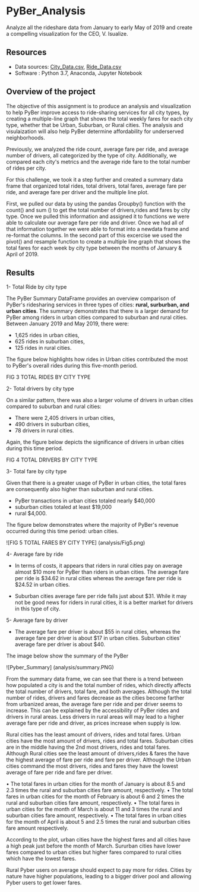 # PyBer_Analysis
Analyze all the rideshare data from January to early May of 2019 and create a compelling visualization for the CEO, V. Isualize.

## Resources
- Data sources: [City_Data.csv](Resources/city_data.csv), [Ride_Data.csv](Resources/ride_data.csv) 
- Software : Python 3.7, Anaconda, Jupyter Notebook

## Overview of the project 

The objective of this assignment is to produce an analysis and visualization to help PyBer improve access to ride-sharing services for all city types, by creating a multiple-line graph that shows the total weekly fares for each city type, whether that be Urban, Suburban, or Rural cities. The analysis and visulaization will also help PyBer determine affordability for underserved neighborhoods.

Previously, we analyzed the ride count, average fare per ride, and average number of drivers, all categorized by the type of city. Additionally, we compared each city's metrics and the average ride fare to the total number of rides per city. 

For this challenge, we took it a step further and created a summary data frame that organized total rides, total drivers, total fares, average fare per ride, and average fare per driver and the multiple line plot.

First, we pulled our data by using the pandas Groupby() function with the count() and sum () to get the total number of drivers,rides and fares by city type. Once we pulled this information and assigned it to functions we were able to calculate our average fare per ride and driver. Once we had all of that information together we were able to format into a newdata frame and re-format the columns. In the second part of this excercise we used the pivot() and resample function to create a multiple line graph that shows the total fares for each week by city type between the months of January & April of 2019.

## Results
1- Total Ride by city type

The PyBer Summary DataFrame provides an overview comparison of PyBer's ridesharing services in three types of cities: **rural, surburban, and urban cities**. The summary demonstrates that there is a larger demand for PyBer among riders in urban cities compared to suburban and rural cities. 
Between January 2019 and May 2019, there were:
- 1,625 rides in urban cities, 
- 625 rides in suburban cities,
- 125 rides in rural cities. 

The figure below highlights how rides in Urban cities contributed the most to PyBer's overall rides during this five-month period.

FIG 3 TOTAL RIDES BY CITY TYPE

2- Total drivers by city type

On a similar pattern, there was also a larger volume of drivers in urban cities compared to suburban and rural cities:
- There were 2,405 drivers in urban cities, 
- 490 drivers in suburban cities, 
- 78 drivers in rural cities. 

Again, the figure below depicts the significance of drivers in urban cities during this time period.

 FIG 4 TOTAL DRIVERS BY CITY TYPE
 
 3- Total fare by city type
 
Given that there is a greater usage of PyBer in urban cities, the total fares are consequently also higher than suburban and rural cities. 
- PyBer transactions in urban cities totaled nearly $40,000 
- suburban cities totaled at least $19,000
- rural $4,000. 

The figure below demonstrates where the majority of PyBer's revenue occurred during this time period: urban cities.

![FIG 5 TOTAL FARES BY CITY TYPE] (analysis/Fig5.png)

4- Average fare by ride

- In terms of costs, it appears that riders in rural cities pay on average almost $10 more for PyBer than riders in urban cities. The average fare per ride is $34.62 in rural cities whereas the average fare per ride is $24.52 in urban cities.

- Suburban cities average fare per ride falls just about $31. While it may not be good news for riders in rural cities, it is a better market for drivers in this type of city. 

5- Average fare by driver

- The average fare per driver is about $55 in rural cities, whereas the average fare per driver is about $17 in urban cities. Suburban cities' average fare per driver is about $40.

The image below show the summary of the PyBer


![Pyber_Summary] (analysis/summary.PNG)














From the summary data frame, we can see that there is a trend between how populated a city is and the total number of rides, which directly affects the total number of drivers, total fare, and both averages. Although the total number of rides, drivers and fares decrease as the cities become farther from urbanized areas, the average fare per ride and per driver seems to increase. This can be explained by the accessibility of PyBer rides and drivers in rural areas. Less drivers in rural areas will may lead to a higher average fare per ride and driver, as prices increase when supply is low.

Rural cities has the least amount of drivers, rides and total fares.
Urban cities have the most amount of drivers, rides and total fares.
Suburban cities are in the middle having the 2nd most drivers, rides and total fares.
Although Rural cities see the least amount of drivers,rides & fares the have the highest average of fare per ride and fare per driver.
Although the Urban cities command the most drivers, rides and fares they have the lowest average of fare per ride and fare per driver.


• The total fares in urban cities for the month of January is about 8.5 and 2.3 times the rural and suburban cities fare amount, respectively. • The total fares in urban cities for the month of February is about 6 and 2 times the rural and suburban cities fare amount, respectively. • The total fares in urban cities for the month of March is about 11 and 3 times the rural and suburban cities fare amount, respectively. • The total fares in urban cities for the month of April is about 5 and 2.5 times the rural and suburban cities fare amount respectively.


According to the plot, urban cities have the highest fares and all cities have a high peak just before the month of March. Sururban cities have lower fares compared to urban cities but higher fares compared to rural cities which have the lowest fares.

Rural Pyber users on average should expect to pay more for rides. Cities by nature have higher populations, leading to a bigger driver pool and allowing Pyber users to get lower fares.
